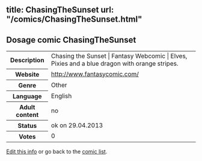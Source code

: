 title: ChasingTheSunset
url: "/comics/ChasingTheSunset.html"
---
Dosage comic ChasingTheSunset
-----------------------------------------

<p id="msg"></p>
<script type="text/javascript">
if (window.location.search === '?edit_info_mail=sent_ok') {
  var elem = document.getElementById("msg");
  elem.innerHTML = 'Edited information sucessfully sent.';
  elem.className = 'ok';
}
</script>
<table class="comicinfo">
<tr>
<th>Description</th><td>Chasing the Sunset | Fantasy Webcomic | Elves, Pixies and a blue dragon with orange stripes.</td>
</tr>
<tr>
<th>Website</th><td><a href="http://www.fantasycomic.com/">http://www.fantasycomic.com/</a></td>
</tr>
<tr>
<th>Genre</th><td>Other</td>
</tr>
<tr>
<th>Language</th><td>English</td>
</tr>
<tr>
<th>Adult content</th><td>no</td>
</tr>
<tr>
<th>Status</th><td>ok on 29.04.2013</td>
</tr>
<tr>
<th>Votes</th><td>0</td>
</tr>
</table>

[Edit this info](ChasingTheSunset_edit.html) or go back to the [comic list](../comic-index.html).
